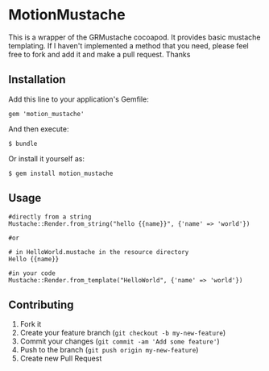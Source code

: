 # MotionMustache

This is a wrapper of the GRMustache cocoapod.  It provides basic mustache templating.  If I haven't implemented a method that you need, please feel free to fork and add it and make a pull request.  Thanks

## Installation

Add this line to your application's Gemfile:

    gem 'motion_mustache'

And then execute:

    $ bundle

Or install it yourself as:

    $ gem install motion_mustache

## Usage
    
    #directly from a string
    Mustache::Render.from_string("hello {{name}}", {'name' => 'world'})

    #or

    # in HelloWorld.mustache in the resource directory
    Hello {{name}}

    #in your code
    Mustache::Render.from_template("HelloWorld", {'name' => 'world'})

## Contributing

1. Fork it
2. Create your feature branch (`git checkout -b my-new-feature`)
3. Commit your changes (`git commit -am 'Add some feature'`)
4. Push to the branch (`git push origin my-new-feature`)
5. Create new Pull Request
